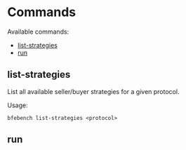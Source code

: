 # Commands

Available commands:
  * [list-strategies](#list-strategies)
  * [run](#run)


## list-strategies

List all available seller/buyer strategies for a given protocol.

Usage:
```
bfebench list-strategies <protocol>
```

## run
